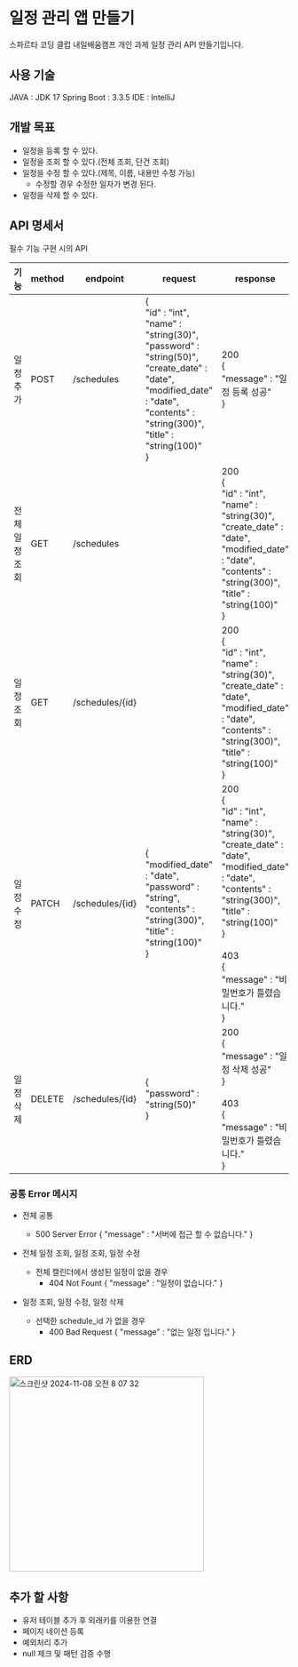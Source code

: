 # 일정 관리 앱 만들기

스파르타 코딩 클럽 내일배움캠프 개인 과제 일정 관리 API 만들기입니다.

## 사용 기술

JAVA : JDK 17
Spring Boot : 3.3.5
IDE : IntelliJ

## 개발 목표
- 일정을 등록 할 수 있다.
- 일정을 조회 할 수 있다.(전체 조회, 단건 조회)
- 일정을 수정 할 수 있다.(제목, 이름, 내용만 수정 가능)
  - 수정할 경우 수정한 일자가 변경 된다.
- 일정을 삭제 할 수 있다.

## API 명세서

필수 기능 구현 시의 API

| 기능       | method | endpoint        | request                                                                                                                                                                                                       | response                                                                                                                                                                                                                                      |
|----------|--------|-----------------|---------------------------------------------------------------------------------------------------------------------------------------------------------------------------------------------------------------|-----------------------------------------------------------------------------------------------------------------------------------------------------------------------------------------------------------------------------------------------|
| 일정 추가    | POST   | /schedules      | {<br/>"id" : "int", <br/>"name" : "string(30)", <br/>"password" : "string(50)", <br/>"create_date" : "date",<br/>"modified_date" : "date", <br/>"contents" : "string(300)",<br/>"title" : "string(100)"<br/>} | 200<br/>{<br/>"message" : "일정 등록 성공"<br/>}                                                                                                                                                                                                    |
| 전체 일정 조회 | GET    | /schedules      |                                                                                                                                                                                                               | 200<br/>{<br/>"id" : "int", <br/>"name" : "string(30)", <br/>"create_date" : "date",<br/>"modified_date" : "date", <br/>"contents" : "string(300)",<br/>"title" : "string(100)"<br/>}                                                         |
| 일정 조회    | GET    | /schedules/{id} |                                                                                                                                                                                                               | 200<br/>{<br/>"id" : "int", <br/>"name" : "string(30)", <br/>"create_date" : "date",<br/>"modified_date" : "date", <br/>"contents" : "string(300)",<br/>"title" : "string(100)"<br/>}                                                         |
| 일정 수정    | PATCH  | /schedules/{id} | {<br/>"modified_date" : "date", <br/>"password" : "string", <br/>"contents" : "string(300)",<br/>"title" : "string(100)"<br/>}                                                                                | 200<br/>{<br/>"id" : "int", <br/>"name" : "string(30)", <br/>"create_date" : "date",<br/>"modified_date" : "date", <br/>"contents" : "string(300)",<br/>"title" : "string(100)"<br/>}<br/><br/>403<br/>{<br/>"message" : "비밀번호가 틀렸습니다."<br/>} |
| 일정 삭제    | DELETE | /schedules/{id} | {<br/>"password" : "string(50)"<br/>}                                                                                                                                                                         | 200<br/>{<br/>"message" : "일정 삭제 성공"<br/>}<br/><br/>403<br/>{<br/>"message" : "비밀번호가 틀렸습니다."<br/>}                                                                                                                                            |

### 공통 Error 메시지

- 전체 공통
    - 500 Server Error { "message" : "서버에 접근 할 수 없습니다." }


- 전체 일정 조회, 일정 조회, 일정 수정
    - 전체 캘린더에서 생성된 일정이 없을 경우
        - 404 Not Fount { "message" : "일정이 없습니다." }


- 일정 조회, 일정 수정, 일정 삭제
    - 선택한 schedule_id 가 없을 경우
        - 400 Bad Request { "message" : "없는 일정 입니다." }

## ERD
<img width="351" alt="스크린샷 2024-11-08 오전 8 07 32" src="https://github.com/user-attachments/assets/9d8838d9-a8d4-403e-91dc-e7f790e9cd21">


## 추가 할 사항
- 유저 테이블 추가 후 외래키를 이용한 연결
- 페이지 네이션 등록
- 예외처리 추가
- null 제크 및 패턴 검증 수행
